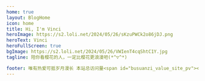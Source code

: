 ```yaml
---
home: true
layout: BlogHome
icon: home
title: Hi, I'm Vinci
heroImage: https://s2.loli.net/2024/05/26/sKzuPWCk2o86jDJ.png
heroText: Vinci
heroFullScreen: true
bgImage: https://s2.loli.net/2024/05/26/VWIenT4cqShtC1Y.jpg
tagline: 陪你看樱花的人，一定比樱花更浪漫吧(*^▽^*)

footer: 唯有热爱可抵岁月漫长 本站总访问量<span id="busuanzi_value_site_pv"></span>次 本站访客数<span id="busuanzi_value_site_uv"></span>人次
---
```

